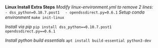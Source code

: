 **Linux Install Extra Steps**
*Modify linux-environment.yml to remove 2 lines:*
`  - dss_python=0.10.7.post1`
`  - opendssdirect.py=0.6.1`
*Setup conda environment*
`make init-linux`

*Install via pip*
`pip install dss_python==0.10.7.post1 opendssdirect.py==0.6.1`

*Install python build essentials*
`apt install build-essential python3-dev`


